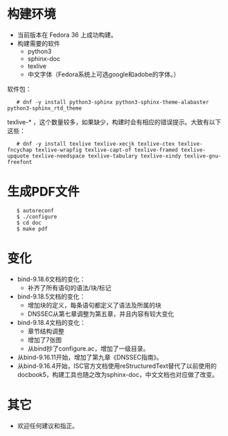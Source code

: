 
# 构建环境
* 当前版本在 Fedora 36 上成功构建。
* 构建需要的软件
  * python3
  * sphinx-doc
  * texlive
  * 中文字体（Fedora系统上可选google和adobe的字体。）

软件包：

```shell
   # dnf -y install python3-sphinx python3-sphinx-theme-alabaster python3-sphinx_rtd_theme
```

texlive-* ，这个数量较多，如果缺少，构建时会有相应的错误提示。大致有以下这些：

```shell
   # dnf -y install texlive texlive-xecjk texlive-ctex texlive-fncychap texlive-wrapfig texlive-capt-of texlive-framed texlive-upquote texlive-needspace texlive-tabulary texlive-xindy texlive-gnu-freefont 
```

# 生成PDF文件

```shell
   $ autoreconf
   $ ./configure
   $ cd doc
   $ make pdf
```

# 变化
* bind-9.18.6文档的变化：
  * 补齐了所有语句的语法/块/标记
* bind-9.18.5文档的变化：
  * 增加块的定义，每条语句都定义了语法及所属的块
  * DNSSEC从第七章调整为第五章，并且内容有较大变化
* bind-9.18.4文档的变化：
  * 章节结构调整
  * 增加了7张图
  * 从bind抄了configure.ac，增加了一级目录。
* 从bind-9.16.11开始，增加了第九章《DNSSEC指南》。
* 从bind-9.16.4开始，ISC官方文档使用reStructuredText替代了以前使用的docbook5，构建工具也随之改为sphinx-doc，中文文档也对应做了改变。

# 其它
* 欢迎任何建议和指正。
